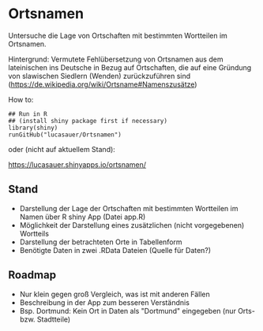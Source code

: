 # Ortsnamen

Untersuche die Lage von Ortschaften mit bestimmten Wortteilen im Ortsnamen.

Hintergrund: Vermutete Fehlübersetzung von Ortsnamen aus dem lateinischen ins 
Deutsche in Bezug auf Ortschaften, die auf eine Gründung von slawischen Siedlern
(Wenden) zurückzuführen sind (https://de.wikipedia.org/wiki/Ortsname#Namenszusätze)

How to:
```
## Run in R 
## (install shiny package first if necessary)
library(shiny)
runGitHub("lucasauer/Ortsnamen")
```
oder (nicht auf aktuellem Stand):

https://lucasauer.shinyapps.io/ortsnamen/


## Stand

* Darstellung der Lage der Ortschaften mit bestimmten Wortteilen im Namen über R shiny App (Datei app.R)
* Möglichkeit der Darstellung eines zusätzlichen (nicht vorgegebenen) Wortteils
* Darstellung der betrachteten Orte in Tabellenform
* Benötigte Daten in zwei .RData Dateien (Quelle für Daten?)


## Roadmap

* Nur klein gegen groß Vergleich, was ist mit anderen Fällen
* Beschreibung in der App zum besseren Verständnis
* Bsp. Dortmund: Kein Ort in Daten als "Dortmund" eingegeben (nur Orts- bzw. Stadtteile)
